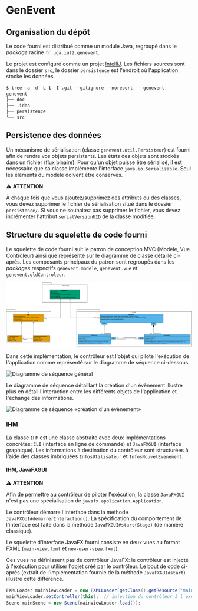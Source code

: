 # GenEvent

## Organisation du dépôt

Le code fourni est distribué comme un module Java, regroupé dans le *package* racine `fr.uga.iut2.genevent`.

Le projet est configuré comme un projet [IntelliJ](https://www.jetbrains.com/fr-fr/idea/).
Les fichiers sources sont dans le dossier `src`, le dossier `persistence` est l'endroit où l'application stocke les données.


```console
$ tree -a -d -L 1 -I .git --gitignore --noreport -- genevent
genevent
├── doc
├── .idea
├── persistence
└── src
```


## Persistence des données

Un mécanisme de sérialisation (classe `genevent.util.Persisteur`) est fourni afin de rendre vos objets persistants.
Les états des objets sont stockés dans un fichier (flux binaire).
Pour qu'un objet puisse être sérialisé, il est nécessaire que sa classe implémente l'interface `java.io.Serializable`.
Seul les éléments du modèle doivent être conservés.

>>>
:warning: **ATTENTION**

À chaque fois que vous ajoutez/supprimez des attributs ou des classes, vous devez supprimer le fichier de sérialisation situé dans le dossier `persistence/`.
Si vous ne souhaitez pas supprimer le fichier, vous devez incrémenter l'attribut `serialVersionUID` de la classe modifiée.
>>>


## Structure du squelette de code fourni

Le squelette de code fourni suit le patron de conception MVC (Modèle, Vue Contrôleur) ainsi que représenté sur le diagramme de classe détaillé ci-après.
Les composants principaux du patron sont regroupés dans les *packages* respectifs `genevent.modele`, `genevent.vue` et `genevent.oldControleur`.

![Diagramme de classe détaillé](doc/imgs/diagramme-classe_détaillé.svg)

Dans cette implémentation, le contrôleur est l'objet qui pilote l'exécution de l'application comme représenté sur le diagramme de séquence ci-dessous.

![Diagramme de séquence général](doc/imgs/diagramme-séquence_général.svg)

Le diagramme de séquence détaillant la création d'un évènement illustre plus en détail l'interaction entre les différents objets de l'application et l'échange des informations.

![Diagramme de séquence «création d'un évènement»](doc/imgs/diagramme-séquence_création-évènement.svg)


### IHM

La classe `IHM` est une classe abstraite avec deux implémentations concrètes: `CLI` (interface en ligne de commande) et `JavaFXGUI` (interface graphique).
Les informations à destination du contrôleur sont structurées à l'aide des classes imbriquées `InfosUtilisateur` et `InfosNouvelEvenement`.


#### IHM, JavaFXGUI

>>>
:warning: **ATTENTION**

Afin de permettre au contrôleur de piloter l'exécution, la classe `JavaFXGUI` n'est pas une spécialisation de `javafx.application.Application`.
>>>

Le contrôleur démarre l'interface dans la méthode `JavaFXGUI#demarrerInteraction()`.
La spécification du comportement de l'interface est faite dans la méthode `JavaFXGUI#start(Stage)` (de manière classique).

Le squelette d'interface JavaFX fourni consiste en deux vues au format FXML (`main-view.fxml` et `new-user-view.fxml`).

Ces vues ne définissent pas de contrôleur JavaFX: le contrôleur est injecté à l'exécution pour utiliser l'objet créé par le contrôleur.
Le bout de code ci-après (extrait de l'implémentation fournie de la méthode `JavaFXGUI#start`) illustre cette différence.
```java
FXMLLoader mainViewLoader = new FXMLLoader(getClass().getResource("main-view.fxml"));
mainViewLoader.setController(this);  // injection du contrôleur à l'exécution
Scene mainScene = new Scene(mainViewLoader.load());
```
